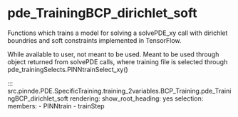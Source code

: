 # pde_TrainingBCP_dirichlet_soft

Functions which trains a model for solving a solvePDE_xy call with dirichlet boundries and soft constraints implemented in TensorFlow.

While available to user, not meant to be used. Meant to be used through
object returned from solvePDE calls, where training file is selected through pde_trainingSelects.PINNtrainSelect_xy()

::: src.pinnde.PDE.SpecificTraining.training_2variables.BCP_Training.pde_TrainingBCP_dirichlet_soft
    rendering:
      show_root_heading: yes
    selection:
      members:
        - PINNtrain
        - trainStep